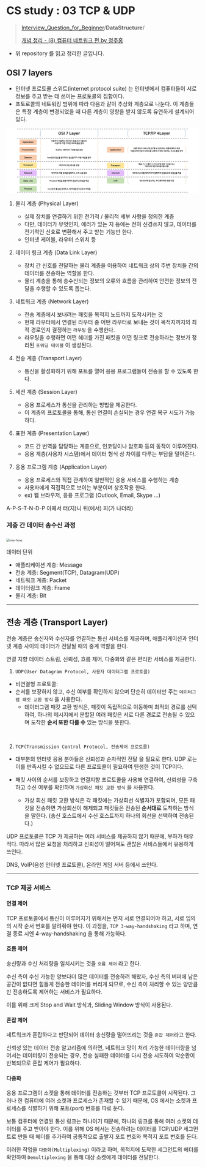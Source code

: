 # CS study : 03 TCP & UDP

> [Interview_Question_for_Beginner](https://github.com/JaeYeopHan/Interview_Question_for_Beginner)/**DataStructure**/
>
> [개념 정리 - (8) 컴퓨터 네트워크 편 by 정주홍](https://brunch.co.kr/@toughrogrammer/16)

- 위 repository 를 읽고 정리한 글입니다.

## OSI 7 layers

- 인터넷 프로토콜 스위트(internet protocol suite) 는 인터넷에서 컴퓨터들이 서로 정보를 주고 받는 데 쓰이는 프로토콜의 집합이다.
- 프토로콜의 네트워킹 범위에 따라 다음과 같이 추상화 계층으로 나눈다. 이 계층들은 특정 계층이 변경되었을 때 다른 계층이 영향을 받지 않도록 유연하게 설계되어 있다.

<img src="./HTTP_image/network_layer.jpg" alt="max-heap"/>

<br />

1. 물리 계층 (Physical Layer)

   - 실제 장치를 연결하기 위한 전기적 / 물리적 세부 사항을 정의한 계층
   - 다만, 데이터가 무엇인지, 에러가 있는 지 등에는 전혀 신경쓰지 않고, 데이터를 전기적인 신호로 변환해서 주고 받는 기능만 한다.
   - 인터넷 케이블, 라우터 스위치 등

2. 데이터 링크 계층 (Data Link Layer)

   - 장치 간 신호를 전달하는 물리 계층을 이용하여 네트워크 상의 주변 장치들 간의 데이터를 전송하는 역할을 한다.
   - 물리 계층을 통해 송수신되는 정보의 오류와 흐름을 관리하여 안전한 정보의 전달을 수행할 수 있도록 돕는다.

3. 네트워크 계층 (Network Layer)

   - 전송 계층에서 보내려는 패킷을 목적지 노드까지 도착시키는 것
   - 현재 라우터에서 연결된 라우터 중 어떤 라우터로 보내는 것이 목적지까지의 최적 경로인지 결정하는 `라우팅` 을 수행한다.
   - 라우팅을 수행하면 어떤 헤더를 가진 패킷을 어떤 링크로 전송하라는 정보가 정리된 `포워딩 테이블` 이 생성된다.

4. 전송 계층 (Transport Layer)

   - 통신을 활성화하기 위해 포트를 열어 응용 프로그램들이 전송을 할 수 있도록 한다.

5. 세션 계층 (Session Layer)

   - 응용 프로세스가 통신을 관리하는 방법을 제공한다.
   - 이 계층의 프로토콜을 통해, 통신 연결이 손실되는 경우 연결 복구 시도가 가능하다.

6. 표현 계층 (Presentation Layer)

   - 코드 간 번역을 담당하는 계층으로, 인코딩이나 암호화 등의 동작이 이루어진다.
   - 응용 계층(사용자 시스템)에서 데이터 형식 상 차이를 다루는 부담을 덜어준다.

7. 응용 프로그램 계층 (Application Layer)

   - 응용 프로세스와 직접 관계하여 일반적인 응용 서비스를 수행하는 계층
   - 사용자에게 직접적으로 보이는 부분이며 상호작용 한다.
   - ex) 웹 브라우저, 응용 프로그램 (Outlook, Email, Skype ...)

A-P-S-T-N-D-P
아페서 터(지)니 뒤(에서) 피(가 나더라)
<br />

### 계층 간 데이터 송수신 과정

<img src="https://upload.wikimedia.org/wikipedia/commons/thumb/8/8d/OSI_Model_v1.svg/870px-OSI_Model_v1.svg.png" alt="max-heap" style="zoom: 50%;"/>

데이터 단위

- 애플리케이션 계층: Message
- 전송 계층: Segment(TCP), Datagram(UDP)
- 네트워크 계층: Packet
- 데이터링크 계층: Frame
- 물리 계층: Bit

---

## 전송 계층 (Transport Layer)

전송 계층은 송신자와 수신자를 연결하는 통신 서비스를 제공하며, 애플리케이션과 인터넷 계층 사이의 데이터가 전달될 때의 중계 역할을 한다.

연결 지향 데이터 스트림, 신뢰성, 흐름 제어, 다중화와 같은 편리한 서비스를 제공한다.

1. `UDP(User Datagram Protocol, 사용자 데이터그램 프로토콜)`

- 비연결형 프로토콜:
- 순서를 보장하지 않고, 수신 여부를 확인하지 않으며 단순히 데이터만 주는 `데이터그램 패킷 교환 방식` 을 사용한다.
  - 데이터그램 패킷 교환 방식은, 패킷이 독립적으로 이동하며 최적의 경로를 선택하여, 하나의 메시지에서 분할된 여러 패킷은 서로 다른 경로로 전송될 수 있으며 도착한 **순서 또한 다를 수** 있는 방식을 뜻한다.

<br/>

2. `TCP(Transmission Control Protocol, 전송제어 프로토콜)`

- 대부분의 인터넷 응용 분야들은 신뢰성과 순차적인 전달 을 필요로 한다. UDP 로는 이를 만족시킬 수 없으므로 다른 프로토콜이 필요하여 탄생한 것이 TCP이다.

- 패킷 사이의 순서를 보장하고 연결지향 프로토콜을 사용해 연결하여, 신뢰성을 구축하고 수신 여부를 확인하며 `가상회신 패킷 교환 방식` 을 사용한다.
  - 가상 회신 패킷 교환 방식은 각 패킷에는 가상회선 식별자가 포함되며, 모든 패킷을 전송하면 가상회선이 해제되고 패킷들은 전송된 **순서대로** 도착하는 방식을 말한다. (송신 호스트에서 수신 호스트까지 하나의 회선을 선택하여 전송된다.)

UDP 프로토콜은 TCP 가 제공하는 여러 서비스를 제공하지 않기 때문에, 부하가 매우 적다. 따라서 많은 요청을 처리하고 신뢰성이 떨어져도 괜찮은 서비스들에서 유용하게 쓰인다.

DNS, VoIP(음성 인터넷 프로토콜), 온라인 게임 서버 등에서 쓰인다.

---

### TCP 제공 서비스

#### 연결 제어

TCP 프로토콜에서 통신이 이루어지기 위해서는 먼저 서로 연결되어야 하고, 서로 임의의 시작 순서 번호를 알려줘야 한다. 이 과정을, `TCP 3-way-handshaking` 라고 하며, 연결 종료 시엔 4-way-handshaking 을 통해 가능하다.

#### 흐름 제어

송신량과 수신 처리량을 일치시키는 것을 `흐름 제어` 라고 한다.

수신 측이 수신 가능한 양보다더 많은 데이터를 전송하려 해봤자, 수신 측의 버퍼에 남은 공간이 없다면 힘들게 전송한 데이터를 버리게 되므로, 수신 측이 처리할 수 있는 양만큼만 전송하도록 제어하는 서비스가 필요하다.

이를 위해 크게 Stop and Wait 방식과, Sliding Window 방식이 사용된다.

#### 혼잡 제어

네트워크가 혼잡하다고 판단되어 데이터 송신량을 떨어뜨리는 것을 `혼잡 제어`라고 한다.

신뢰성 있는 데이터 전송 알고리즘에 의하면, 네트워크 망이 처리 가능한 데이터량을 넘어서는 데이터량이 전송되는 경우, 전송 실패한 데이터를 다시 전송 시도하여 악순환이 반복되므로 혼잡 제어가 필요하다.

#### 다중화

응용 프로그램이 소켓을 통해 데이터를 전송하는 것부터 TCP 프로토콜이 시작된다. 그러나 한 컴퓨터에 여러 소켓과 프로세스가 존재할 수 있기 때문에, OS 에서는 소켓과 프로세스를 식별하기 위해 포트(port) 번호를 따로 둔다.

보통 컴퓨터에 연결된 통신 링크는 하나이기 때문에, 하나의 링크를 통해 여러 소켓의 데이터를 주고 받아야 한다. 이를 위해 OS 에서는 전송하려는 데이터를 TCP/UDP 세그먼트로 만들 때 헤더를 추가하여 공통적으로 출발지 포트 번호와 목적지 포트 번호를 둔다.

이러한 작업을 `다중화(Multiplexing)` 이라고 하며, 목적지에 도착한 세그먼트의 헤더를 확인하여 `Demultiplexing` 을 통해 대상 소켓에게 데이터를 전달한다.
